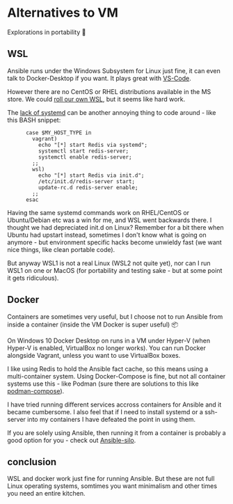 # Alternatives to VM

Explorations in portability 🔭


## WSL

Ansible runs under the Windows Subsystem for Linux just fine, it can even talk to Docker-Desktop if you want. It plays great with [VS-Code](https://code.visualstudio.com/docs/remote/wsl).

However there are no CentOS or RHEL distributions available in the MS store. We could [roll our own WSL](https://github.com/Microsoft/WSL-DistroLauncher), but it seems like hard work.

The [lack of systemd](https://github.com/microsoft/WSL/issues/994) can be another annoying thing to code around - like this BASH snippet:

```
      case $MY_HOST_TYPE in
        vagrant)
          echo "[*] start Redis via systemd";
          systemctl start redis-server;
          systemctl enable redis-server;
        ;;
        wsl)
          echo "[*] start Redis via init.d";
          /etc/init.d/redis-server start;
          update-rc.d redis-server enable;
        ;;
      esac
```

Having the same systemd commands work on RHEL/CentOS or Ubuntu/Debian etc was a win for me, and WSL went backwards there. I thought we had depreciated init.d on Linux? Remember for a bit there when Ubuntu had upstart instead, sometimes I don't know what is going on anymore - but environment specific hacks become unwieldy fast (we want nice things, like clean portable code).

But anyway WSL1 is not a real Linux (WSL2 not quite yet), nor can I run WSL1 on one or MacOS (for portability and testing sake - but at some point it gets ridiculous).


## Docker

Containers are sometimes very useful, but I choose not to run Ansible from inside a container (inside the VM Docker is super useful) 📦

On Windows 10 Docker Desktop on runs in a VM under Hyper-V (when Hyper-V is enabled, VirtualBox no longer works). You can run Docker alongside Vagrant, unless you want to use VirtualBox boxes.

I like using Redis to hold the Ansible fact cache, so this means using a multi-container system. Using Docker-Compose is fine, but not all container systems use this - like Podman (sure there are solutions to this like [podman-compose](https://github.com/containers/podman-compose)).

I have tried running different services accross containers for Ansible and it became cumbersome. I also feel that if I need to install systemd or a ssh-server into my containers I have defeated the point in using them.

If you are solely using Ansible, then running it from a container is probably a good option for you - check out [Ansible-silo](https://groupon.github.io/ansible-silo/).


## conclusion

WSL and docker work just fine for running Ansible. But these are not full Linux operating systems, somtimes you want minimalism and other times you need an entire kitchen.
